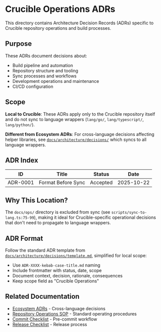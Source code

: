 # Crucible Operations ADRs

This directory contains Architecture Decision Records (ADRs) specific to Crucible repository operations and build processes.

## Purpose

These ADRs document decisions about:

- Build pipeline and automation
- Repository structure and tooling
- Sync processes and workflows
- Development operations and maintenance
- CI/CD configuration

## Scope

**Local to Crucible**: These ADRs apply only to the Crucible repository itself and do not sync to language wrappers (`lang/go/`, `lang/typescript/`, `lang/python/`).

**Different from Ecosystem ADRs**: For cross-language decisions affecting helper libraries, see [`docs/architecture/decisions/`](../../architecture/decisions/) which syncs to all language wrappers.

## ADR Index

| ID       | Title              | Status   | Date       |
| -------- | ------------------ | -------- | ---------- |
| ADR-0001 | Format Before Sync | Accepted | 2025-10-22 |

## Why This Location?

The `docs/ops/` directory is excluded from sync (see `scripts/sync-to-lang.ts:75-99`), making it ideal for Crucible-specific operational decisions that don't need to propagate to language wrappers.

## ADR Format

Follow the standard ADR template from [`docs/architecture/decisions/template.md`](../../architecture/decisions/template.md), simplified for local scope:

- Use `ADR-XXXX-kebab-case-title.md` naming
- Include frontmatter with status, date, scope
- Document context, decision, rationale, consequences
- Keep scope field as "Crucible Operations"

## Related Documentation

- [Ecosystem ADRs](../../architecture/decisions/) - Cross-language decisions
- [Repository Operations SOP](../../sop/repository-operations-sop.md) - Standard operating procedures
- [Commit Checklist](../repository/commit-checklist.md) - Pre-commit workflow
- [Release Checklist](../repository/release-checklist.md) - Release process
